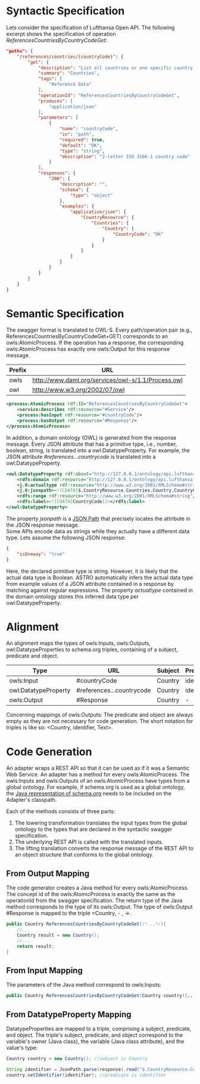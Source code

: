 
# Syntactic Specification

Lets consider the specification of Lufthansa Open API.
The following excerpt shows the specification of operation *ReferencesCountriesByCountryCodeGet*:

```json
"paths": {
	"/references/countries/{countryCode}": {
		"get": {
			"description": "List all countries or one specific country. It is possible to request the response in a specific language.",
			"summary": "Countries",
			"tags": [
				"Reference Data"
			],
			"operationId": "ReferencesCountriesByCountryCodeGet",
			"produces": [
				"application/json"
			],
			"parameters": [
				{
					"name": "countryCode",
					"in": "path",
					"required": true,
					"default": "DK",
					"type": "string",
					"description": "2-letter ISO 3166-1 country code"
				}
			],
			"responses": {
				"200": {
					"description": "",
					"schema": {
						"type": "object"
					},
					"examples": {
						"application/json": {
							"CountryResource": {
								"Countries": {
									"Country": {
										"CountryCode": "DK"
									}
								}
							}
						}
					}
				}
			}
		}
	}
}
```


# Semantic Specification
The swagger format is translated to OWL-S.
Every path/operation pair (e.g., ReferencesCountriesByCountryCodeGet+GET) corresponds to an owls:AtomicProcess.
If the operation has a response, the corresponding owls:AtomicProcess has exactly one owls:Output for this response message.

Prefix | URL
--- | ---
owls | http://www.daml.org/services/owl-s/1.1/Process.owl
owl | http://www.w3.org/2002/07/owl

```xml
<process:AtomicProcess rdf:ID="ReferencesCountriesByCountryCodeGet">
	<service:describes rdf:resource="#Service"/>
	<process:hasInput rdf:resource="#countryCode"/>
	<process:hasOutput rdf:resource="#Response"/>
</process:AtomicProcess>
```

In addition, a domain ontology (OWL) is generated from the response message.
Every JSON attribute that has a primitive type, i.e., number, boolean, string, is translated into a owl:DatatypeProperty.
For example, the JSON attribute *#references...countrycode* is translated into a owl:DatatypeProperty.

```xml
<owl:DatatypeProperty rdf:about="http://127.0.0.1/ontology/api.lufthansa.com-ReferencesCountriesByCountryCodeGet-get.owl#referencescountriesbycountrycodeget_countryresource_countries_country_countrycode">
	<rdfs:domain rdf:resource="http://127.0.0.1/ontology/api.lufthansa.com-ReferencesCountriesByCountryCodeGet-get.owl#Referencescountriesbycountrycodeget_countryresource_countries_country"/>
	<j.0:actualtype rdf:resource="http://www.w3.org/2001/XMLSchema#string"/>
	<j.0:jsonpath><![CDATA[$.CountryResource.Countries.Country.CountryCode]]></j.0:jsonpath>
	<rdfs:range rdf:resource="http://www.w3.org/2001/XMLSchema#string"/>
	<rdfs:label><![CDATA[CountryCode]]></rdfs:label>
</owl:DatatypeProperty>
```

The property *jsonpath* is a [JSON Path](http://goessner.net/articles/JsonPath/) that precisely locates the attribute in the JSON response message.  
Some APIs encode data as strings while they actually have a different data type.
Lets assume the following JSON response:

```json
{
	"isOneway": "true"
}
```
Here, the declared primitive type is string.
However, it is likely that the actual data type is Boolean.
ASTRO automatically infers the actual data type from example values of a JSON attribute contained in a response by matching against regular expressions.
The property *actualtype* contained in the domain ontology stores this inferred data type per owl:DatatypeProperty.

# Alignment

An alignment maps the types of owls:Inputs, owls:Outputs, owl:DatatypeProperties to schema.org triples, containing of a subject, predicate and object.


Type | URL | Subject | Predicate | Object
--- | --- | --- | --- | ---
owls:Input | #countryCode | Country | identifier | Text
owl:DatatypeProperty | #references...countrycode | Country | identifier | Text
owls:Output | #Response | Country | - | -

Concerning mappings of owls:Outputs: The predicate and object are always empty as they are not necessary for code generation.
The short notation for triples is like so: <Country, identifier, Text>.


# Code Generation

An adapter wraps a REST API so that it can be used as if it was a Semantic Web Service.
An adapter has a method for every owls:AtomicProcess.
The owls:Inputs and owls:Outputs of an owls:AtomicProcess have types from a global ontology. For example, if schema.org is used as a global ontology, the [Java representation of schema.org](https://github.com/schwichti/astro/tree/master/org.schema) needs to be included on the Adapter's classpath.

Each of the methods consists of three parts:
1. The lowering transformation translates the input types from the global ontology to the types that are declared in the syntactic swagger specification.
2. The underlying REST API is called with the translated inputs.
3. The lifting translation converts the response message of the REST API to an object structure that conforms to the global ontology.


## From Output Mapping

The code generator creates a Java method for every owls:AtomicProcess.
The concept id of the owls:AtomicProcess is exactly the same as the operationId from the swagger specification.
The return type of the Java method corresponds to the type of its owls:Output.
The type of owls:Output #Response is mapped to the triple <Country, - , ->.

```java
public Country ReferencesCountriesByCountryCodeGet(/*...*/){
	//...
	Country result = new Country();
	//...
	return result;
}
```

## From Input Mapping

The parameters of the Java method correspond to owls:Inputs:
```java
public Country ReferencesCountriesByCountryCodeGet(Country country){...}
```

## From DatatypeProperty Mapping

DatatypeProperties are mapped to a triple, comprising a subject, predicate, and object.
The triple's subject, predicate, and object correspond to the variable's owner (Java class), the variable (Java class attribute), and the value's type:

```java
Country country = new Country(); //subject is Country

String identifier = JsonPath.parse(response).read("$.CountryResource.Countries.Country.CountryCode", String.class); //object is Text (String)
country.setIdentifier(identifier); //predicate is identifier
```
